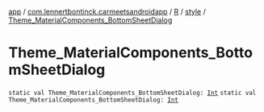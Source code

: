 [app](../../../index.md) / [com.lennertbontinck.carmeetsandroidapp](../../index.md) / [R](../index.md) / [style](index.md) / [Theme_MaterialComponents_BottomSheetDialog](./-theme_-material-components_-bottom-sheet-dialog.md)

# Theme_MaterialComponents_BottomSheetDialog

`static val Theme_MaterialComponents_BottomSheetDialog: `[`Int`](https://kotlinlang.org/api/latest/jvm/stdlib/kotlin/-int/index.html)
`static val Theme_MaterialComponents_BottomSheetDialog: `[`Int`](https://kotlinlang.org/api/latest/jvm/stdlib/kotlin/-int/index.html)